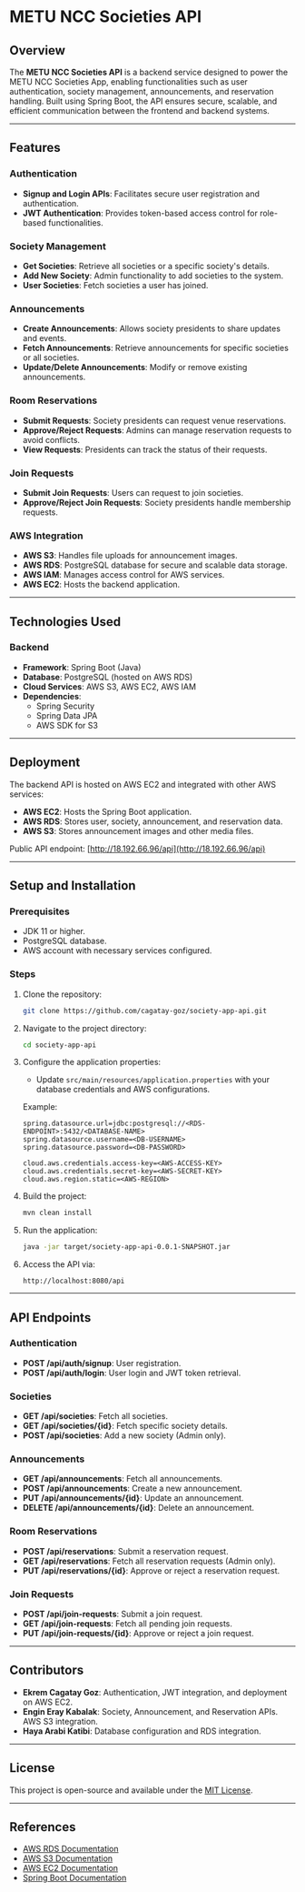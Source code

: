 # METU NCC Societies API

## Overview
The **METU NCC Societies API** is a backend service designed to power the METU NCC Societies App, enabling functionalities such as user authentication, society management, announcements, and reservation handling. Built using Spring Boot, the API ensures secure, scalable, and efficient communication between the frontend and backend systems.

---

## Features

### Authentication
- **Signup and Login APIs**: Facilitates secure user registration and authentication.
- **JWT Authentication**: Provides token-based access control for role-based functionalities.

### Society Management
- **Get Societies**: Retrieve all societies or a specific society's details.
- **Add New Society**: Admin functionality to add societies to the system.
- **User Societies**: Fetch societies a user has joined.

### Announcements
- **Create Announcements**: Allows society presidents to share updates and events.
- **Fetch Announcements**: Retrieve announcements for specific societies or all societies.
- **Update/Delete Announcements**: Modify or remove existing announcements.

### Room Reservations
- **Submit Requests**: Society presidents can request venue reservations.
- **Approve/Reject Requests**: Admins can manage reservation requests to avoid conflicts.
- **View Requests**: Presidents can track the status of their requests.

### Join Requests
- **Submit Join Requests**: Users can request to join societies.
- **Approve/Reject Join Requests**: Society presidents handle membership requests.

### AWS Integration
- **AWS S3**: Handles file uploads for announcement images.
- **AWS RDS**: PostgreSQL database for secure and scalable data storage.
- **AWS IAM**: Manages access control for AWS services.
- **AWS EC2**: Hosts the backend application.

---

## Technologies Used

### Backend
- **Framework**: Spring Boot (Java)
- **Database**: PostgreSQL (hosted on AWS RDS)
- **Cloud Services**: AWS S3, AWS EC2, AWS IAM
- **Dependencies**:
  - Spring Security
  - Spring Data JPA
  - AWS SDK for S3

---

## Deployment
The backend API is hosted on AWS EC2 and integrated with other AWS services:
- **AWS EC2**: Hosts the Spring Boot application.
- **AWS RDS**: Stores user, society, announcement, and reservation data.
- **AWS S3**: Stores announcement images and other media files.

Public API endpoint: [http://18.192.66.96/api](http://18.192.66.96/api)

---

## Setup and Installation

### Prerequisites
- JDK 11 or higher.
- PostgreSQL database.
- AWS account with necessary services configured.

### Steps
1. Clone the repository:
   ```bash
   git clone https://github.com/cagatay-goz/society-app-api.git
   ```
2. Navigate to the project directory:
   ```bash
   cd society-app-api
   ```
3. Configure the application properties:
   - Update `src/main/resources/application.properties` with your database credentials and AWS configurations.

   Example:
   ```properties
   spring.datasource.url=jdbc:postgresql://<RDS-ENDPOINT>:5432/<DATABASE-NAME>
   spring.datasource.username=<DB-USERNAME>
   spring.datasource.password=<DB-PASSWORD>

   cloud.aws.credentials.access-key=<AWS-ACCESS-KEY>
   cloud.aws.credentials.secret-key=<AWS-SECRET-KEY>
   cloud.aws.region.static=<AWS-REGION>
   ```

4. Build the project:
   ```bash
   mvn clean install
   ```
5. Run the application:
   ```bash
   java -jar target/society-app-api-0.0.1-SNAPSHOT.jar
   ```
6. Access the API via:
   ```
   http://localhost:8080/api
   ```

---

## API Endpoints

### Authentication
- **POST /api/auth/signup**: User registration.
- **POST /api/auth/login**: User login and JWT token retrieval.

### Societies
- **GET /api/societies**: Fetch all societies.
- **GET /api/societies/{id}**: Fetch specific society details.
- **POST /api/societies**: Add a new society (Admin only).

### Announcements
- **GET /api/announcements**: Fetch all announcements.
- **POST /api/announcements**: Create a new announcement.
- **PUT /api/announcements/{id}**: Update an announcement.
- **DELETE /api/announcements/{id}**: Delete an announcement.

### Room Reservations
- **POST /api/reservations**: Submit a reservation request.
- **GET /api/reservations**: Fetch all reservation requests (Admin only).
- **PUT /api/reservations/{id}**: Approve or reject a reservation request.

### Join Requests
- **POST /api/join-requests**: Submit a join request.
- **GET /api/join-requests**: Fetch all pending join requests.
- **PUT /api/join-requests/{id}**: Approve or reject a join request.

---

## Contributors
- **Ekrem Cagatay Goz**: Authentication, JWT integration, and deployment on AWS EC2.
- **Engin Eray Kabalak**: Society, Announcement, and Reservation APIs. AWS S3 integration.
- **Haya Arabi Katibi**: Database configuration and RDS integration.

---

## License
This project is open-source and available under the [MIT License](LICENSE).

---

## References
- [AWS RDS Documentation](https://docs.aws.amazon.com/rds/)
- [AWS S3 Documentation](https://docs.aws.amazon.com/s3/)
- [AWS EC2 Documentation](https://docs.aws.amazon.com/ec2/)
- [Spring Boot Documentation](https://spring.io/projects/spring-boot)
